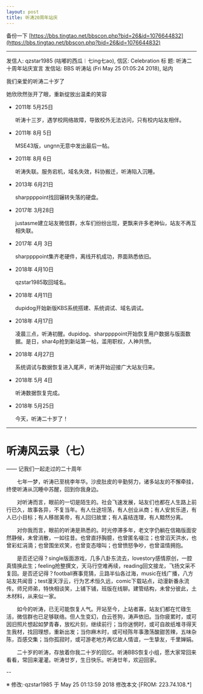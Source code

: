```yaml
---
layout: post
title: 听涛20周年站庆 
---
```


备份一下 [https://bbs.tingtao.net/bbscon.php?bid=26&id=1076644832](https://bbs.tingtao.net/bbscon.php?bid=26&id=1076644832)

-----------------------------------------

发信人: qzstar1985 (咕嘟的西瓜︱七ing七ao), 信区: Celebration
标  题: 听涛二十周年站庆宣言
发信站: BBS 听涛站 (Fri May 25 01:05:24 2018), 站内

我们亲爱的听涛二十岁了

她欣欣然张开了眼，重新绽放出温柔的笑容

*   2011年 5月25日

    听涛十三岁，遇学校网络故障，导致校外无法访问，只有校内站友相伴。

*   2011年 8月 5日

    MSE43版，ungnn无意中发出最后一帖。

*   2011年 8月 6日

    听涛失联。服务宕机，域名失效，科协搬迁，听涛陷入沉睡。

*   2013年 6月21日

    sharppppoint找回辗转失落的硬盘。

*   2017年 3月28日

    justasme建立站友微信群，水车们纷纷出现，更飘来许多老神仙，站友不再互相失联。

*   2017年 4月 3日

    sharppppoint集齐老硬件，离线开机成功，界面熟悉依旧。

*   2018年 4月10日

    qzstar1985取回域名。

*   2018年 4月11日

    dupidog开始新版KBS系统搭建、系统调试、域名调试。

*   2018年 4月17日

    凌晨三点，听涛初醒。dupidog、sharppppoint开始恢复用户数据与版面数据。是日，shar4p抢到新站第一帖，滥用职权，人神共愤。

*   2018年 4月27日

    系统调试与数据恢复进入尾声，听涛开始迎接广大站友归来。

*   2018年 5月 4日

    听涛数据恢复完成。

*   2018年 5月25日

    今天，听涛二十岁了！

----------------------------

听涛风云录（七） 
=============

—— 记我们一起走过的二十周年

　　七年一梦，听涛已至桃李年华。沙皮肚皮的辛勤努力，诸多站友的不懈牵挂，终使听涛从沉睡中苏醒，回到你我身边。

　　对听涛而言，眼前的一切是陌生的。社会飞速发展，站友们也都在人生路上前行已久，故事各异，不复当年。有人仕途坦荡，有人创业从商；有人安贫乐道，有人已小目标；有人移居美帝，有人回归故里；有人喜结连理，有人黯然分离。

　　对你我而言，眼前的听涛是熟悉的。时光停滞多年，老文字仍躺在信箱版面安然静候，未曾消散，一如往昔。也曾直抒胸臆，也曾匿名啜泣；也曾滔天洪水，也曾彩虹涓滴；也曾围坐欢笑，也曾变态嚎叫；也曾愤怒争吵，也曾温情拥抱。

　　是否还记得？single版面游戏，几多八卦东流去，lovestory感情原创，一腔真情换此生；feeling抢整撰文，天马行空难再续，reading回文接龙，飞扬文采不复回。是否还记得？football赛事竞猜，亖路半仙各过海，music在线广播，八方站友共闻音；test漫天浮云，行为艺术恒久远，comic下载站点，动漫新番永流传。师兄师弟，特快相谈笑，上铺下铺，班版在线聊。建管结构，未曾分彼此，土木材料，从来似一家。

　　如今的听涛，已无可能恢复人气。开站至今，上站者寡，站友们都在忙碌生活，微信群也已足够联络。但人生变幻，白云苍狗，涛声依旧。当你疲累时，或可因旧照片想起如梦青春，放松片刻，继续前行；当你迷惘时，或可自故纸堆寻得天生我材，找回理想，重新出发；当你麻木时，或可经陈年事激荡酸甜苦辣，五味杂陈，百感交集；当你孤寂时，或可游老地方再忆故人情谊，一生挚友，千里婵娟。

　　二十岁的听涛，存放着你我二十岁的回忆。听涛BBS恢复小组，愿大家常回来看看，常回来灌灌。听涛廿岁，生日快乐。听涛廿年，欢迎回家。

--

※ 修改:·qzstar1985 于 May 25 01:13:59 2018 修改本文·[FROM: 223.74.108.*]
